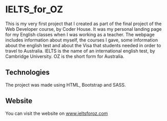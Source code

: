 # IELTS_for_OZ
This is my very first project that I created as part of the final project of the Web Developer course, by Coder House.
It was my personal landing page for my English classes when I was working as a teacher. The webpage includes information about myself, the courses I gave, some information about the english test and about the Visa that students needed in order to travel to Australia.
IELTS is the name of an international english test, by Cambridge University. OZ is the short form for Australia.

## Technologies
The project was made using HTML, Bootstrap and SASS.

## Website
You can visit the website on www.ieltsforoz.com
